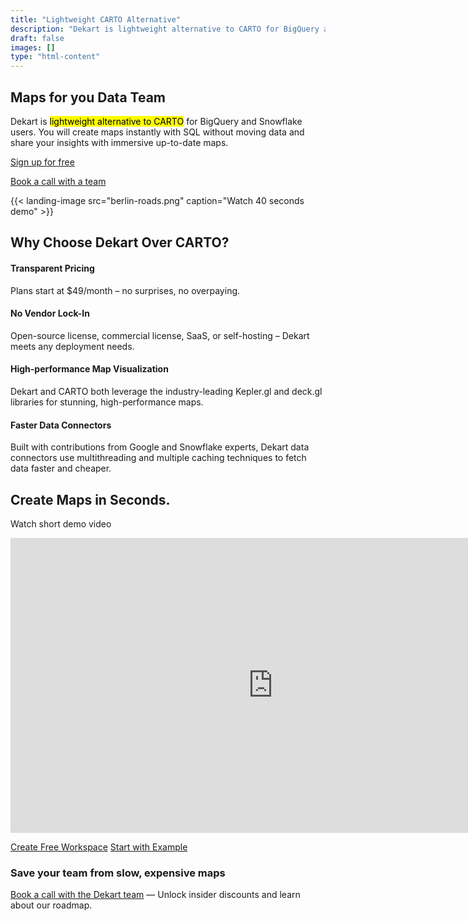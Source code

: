 ```yaml
---
title: "Lightweight CARTO Alternative"
description: "Dekart is lightweight alternative to CARTO for BigQuery and Snowflake users. You will create maps instantly with SQL without moving data and share your insights with immersive up-to-date maps."
draft: false
images: []
type: "html-content"
---
```


<article class="pb-5">
<div class="pt-5">
  <h1 class="cloud-title display-2 text-center mt-0 mb-4"><span>Maps for you Data Team</span></h1>
  <div class="lead text-center mb-4 py-1 row justify-content-center">
    <div class="text-center lead col-lg-10">Dekart is <mark>lightweight alternative to CARTO</mark> for BigQuery and Snowflake users. You will create maps instantly with SQL without moving data and share your insights with immersive up-to-date maps.</div>
  </div>
</div>
<div class="text-center">
  <p><a class="btn btn-primary btn-lg" href="http://cloud.dekart.xyz/workspace?ref=carto-alternative-1" role="button">Sign up for free</a></p>
  <p><a href="https://calendly.com/vladi-dekart/30min" target="_blank">Book a call with a team</a></p>
</div>
{{< landing-image src="berlin-roads.png"  caption="Watch 40 seconds demo" >}}
<div class="d-flex flex-column align-items-center mb-3">
  <div class="col-xl-12">
    <h2 class="display-3">Why Choose Dekart <span class="d-inline-block">Over CARTO?</span></h2>
    <!-- item -->
    <h4>Transparent Pricing</h4>
    <p>Plans start at $49/month – no surprises, no overpaying.</p>
    <!-- item -->
    <h4>No Vendor Lock-In</h4>
    <p>Open-source license, commercial license, SaaS, or self-hosting – Dekart meets any deployment needs.</p>
    <!-- item -->
    <h4>High-performance Map Visualization</h4>
    <p>Dekart and CARTO both leverage the industry-leading Kepler.gl and deck.gl libraries for stunning, high-performance maps.</p>
    <!-- item -->
    <h4>Faster Data Connectors</h4>
    <p>Built with contributions from Google and Snowflake experts, Dekart data connectors use multithreading and multiple caching techniques to fetch data faster and cheaper.</p>
  </div>
</div>

  <div>
    <div class="text-center d-flex flex-column align-items-center">
      <h2 class="display-3">Create Maps in Seconds.</h2>
      <p class="lead">Watch short demo video</p>
<p><iframe width="840" height="472" src="https://www.youtube.com/embed/qwOqLm3i7Ik" frameborder="0" allow="accelerometer; autoplay; clipboard-write; encrypted-media; gyroscope; picture-in-picture" allowfullscreen></iframe></p>
<div class="text-center">
  <p><a class="btn btn-primary" href="http://cloud.dekart.xyz/workspace??ref=carto-alternative-2" role="button">Create Free Workspace</a> <a class="btn btn-outline-primary" href="/docs/about/overture-maps-examples/" target="_blank">Start with Example</a></p>
  <p></p>
</div>
    </div>
  </div>
  <div class="text-center">
    <h3 class="display-3">Save your team from <span class="d-inline-block">slow, expensive maps</span></h3>
    <p class="lead mt-5"><a target="_blank" href="https://calendly.com/vladi-dekart/30min">Book a call with the Dekart team</a> — Unlock insider discounts and learn about our roadmap.</p>
  </div>
</article>